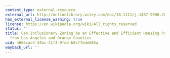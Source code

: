 ```yaml
---
content_type: external-resource
external_url: http://onlinelibrary.wiley.com/doi/10.1111/j.1467-9906.2010.00495.x/abstract
has_external_license_warning: true
license: https://en.wikipedia.org/wiki/All_rights_reserved
status: ''
title: Can Inclusionary Zoning be an Effective and Efficient Housing Policy? Evidence
  from Los Angeles and Orange Counties
uid: 4666cac4-34bc-41f4-9fed-b9cf7ede685a
wayback_url: ''
---
```


